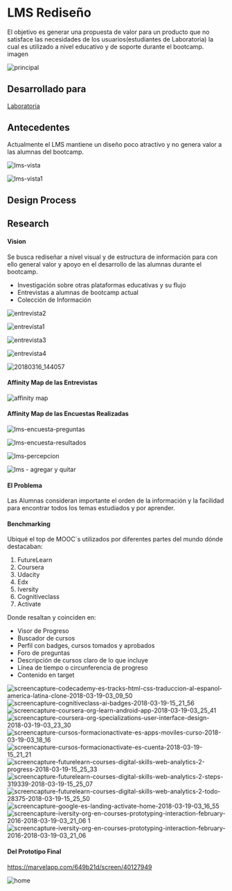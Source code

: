 # LMS Rediseño
El objetivo es generar una propuesta de valor para un producto que no satisface las necesidades de los usuarios(estudiantes de Laboratoria) la cual es utilizado a nivel educativo y de soporte durante el bootcamp.
imagen

![principal](https://user-images.githubusercontent.com/32303418/37801363-640a37ee-2df4-11e8-85f6-8579e045c6a5.jpg)


## Desarrollado para
 [Laboratoria](http://laboratoria.la)


## Antecedentes

Actualmente el LMS mantiene un diseño poco atractivo y no genera valor a las alumnas del bootcamp.

![lms-vista](https://user-images.githubusercontent.com/32303418/37531156-55b21fb2-2909-11e8-916a-e02c639a5b58.png)

![lms-vista1](https://user-images.githubusercontent.com/32303418/37531189-686f24ba-2909-11e8-995b-8f06d93ce9cf.png)

## Design Process

## Research

#### Vision

Se busca rediseñar a nivel visual y de estructura de información para con ello general valor y apoyo en el desarrollo de las alumnas durante el bootcamp.


* Investigación sobre otras plataformas educativas y su flujo
* Entrevistas a alumnas de bootcamp actual
* Colección de Información



![entrevista2](https://user-images.githubusercontent.com/32303418/37531757-0ec0bcba-290b-11e8-8169-6f3983ce158b.jpeg)

![entrevista1](https://user-images.githubusercontent.com/32303418/37531758-0ee31b20-290b-11e8-85d9-4184bf12488b.jpeg)

![entrevista3](https://user-images.githubusercontent.com/32303418/37541788-ddef97b8-2929-11e8-8688-e3d942e6c9dc.jpg)

![entrevista4](https://user-images.githubusercontent.com/32303418/37541849-19e7e0a4-292a-11e8-89d6-ea72f9ebebc0.jpg)

![20180316_144057](https://user-images.githubusercontent.com/32303418/37545923-a762c030-2938-11e8-96ba-9252d905dc68.jpg)

#### Affinity Map de las Entrevistas

![affinity map](https://user-images.githubusercontent.com/32303418/37548989-15d51fac-294a-11e8-8ffe-5f6d06e1614d.jpg)

#### Affinity Map de las Encuestas Realizadas

![lms-encuesta-preguntas](https://user-images.githubusercontent.com/32303418/37580642-df4bcaba-2b12-11e8-8759-33912393483d.png)

![lms-encuesta-resultados](https://user-images.githubusercontent.com/32303418/37580643-df70489a-2b12-11e8-960f-6045d4669e8b.png)

![lms-percepcion](https://user-images.githubusercontent.com/32303418/37580644-df95f27a-2b12-11e8-90cc-554639556450.jpg)

![lms - agregar y quitar](https://user-images.githubusercontent.com/32303418/37582799-9ff1739c-2b1c-11e8-8d82-9fe4118c8c9f.jpg)

#### El Problema

Las Alumnas consideran importante el orden de la información y la facilidad para encontrar todos los temas estudiados y por aprender.

#### Benchmarking

Ubiqué el top de MOOC´s utilizados por diferentes partes del mundo dónde destacaban:

1. FutureLearn
2. Coursera
3. Udacity
4. Edx
5. Iversity
6. Cognitiveclass
7. Actívate

Donde resaltan y coinciden en:

* Visor de Progreso
* Buscador de cursos
* Perfil con badges, cursos tomados y aprobados
* Foro de preguntas
* Descripción de cursos claro de lo que incluye
* Línea de tiempo o circunferencia de progreso
* Contenido en target

![screencapture-codecademy-es-tracks-html-css-traduccion-al-espanol-america-latina-clone-2018-03-19-03_09_50](https://user-images.githubusercontent.com/32303418/37802139-37ac9162-2df7-11e8-83c6-23401f82222f.png)
![screencapture-cognitiveclass-ai-badges-2018-03-19-15_21_56](https://user-images.githubusercontent.com/32303418/37802140-37d1cd92-2df7-11e8-8e42-9c991c94df87.png)
![screencapture-coursera-org-learn-android-app-2018-03-19-03_25_41](https://user-images.githubusercontent.com/32303418/37802141-37ed1994-2df7-11e8-895b-1b2f03ab4d56.png)
![screencapture-coursera-org-specializations-user-interface-design-2018-03-19-03_23_30](https://user-images.githubusercontent.com/32303418/37802142-38096716-2df7-11e8-8c6f-d2f6ed6729b2.png)
![screencapture-cursos-formacionactivate-es-apps-moviles-curso-2018-03-19-03_18_16](https://user-images.githubusercontent.com/32303418/37802144-382b0ae2-2df7-11e8-832e-5510f186b9c8.png)
![screencapture-cursos-formacionactivate-es-cuenta-2018-03-19-15_21_21](https://user-images.githubusercontent.com/32303418/37802145-3857a3e0-2df7-11e8-8d82-28288b10d9db.png)
![screencapture-futurelearn-courses-digital-skills-web-analytics-2-progress-2018-03-19-15_25_33](https://user-images.githubusercontent.com/32303418/37802146-387a11fa-2df7-11e8-8ee5-560491302da7.png)
![screencapture-futurelearn-courses-digital-skills-web-analytics-2-steps-319339-2018-03-19-15_25_07](https://user-images.githubusercontent.com/32303418/37802148-389817a4-2df7-11e8-8879-5799425161c9.png)
![screencapture-futurelearn-courses-digital-skills-web-analytics-2-todo-28375-2018-03-19-15_25_50](https://user-images.githubusercontent.com/32303418/37802149-38b61f38-2df7-11e8-8ab9-0939e6db3467.png)
![screencapture-google-es-landing-activate-home-2018-03-19-03_16_55](https://user-images.githubusercontent.com/32303418/37802150-38d398e2-2df7-11e8-8cd7-a11c3f721167.png)
![screencapture-iversity-org-en-courses-prototyping-interaction-february-2016-2018-03-19-03_21_06 1](https://user-images.githubusercontent.com/32303418/37802151-38fc7adc-2df7-11e8-81d6-5f6ea1878f3a.png)
![screencapture-iversity-org-en-courses-prototyping-interaction-february-2016-2018-03-19-03_21_06](https://user-images.githubusercontent.com/32303418/37802152-392aaf24-2df7-11e8-969b-75030fec9957.png)

#### Del Prototipo Final

https://marvelapp.com/649b21d/screen/40127949

![home](https://user-images.githubusercontent.com/32303418/37801354-5238e4f2-2df4-11e8-9e29-bc7cd1114f0b.jpg)
